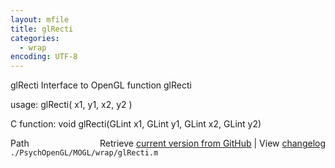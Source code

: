 ```yaml
---
layout: mfile
title: glRecti
categories:
  - wrap
encoding: UTF-8
---
```


glRecti  Interface to OpenGL function glRecti

usage:  glRecti\( x1, y1, x2, y2 \)

C function:  void glRecti\(GLint x1, GLint y1, GLint x2, GLint y2\)


<div class="code_header" style="text-align:right;">
  <span style="float:left;">Path&nbsp;&nbsp;</span> <span class="counter">Retrieve <a href=
  "https://raw.github.com/Psychtoolbox-3/Psychtoolbox-3/beta/./PsychOpenGL/MOGL/wrap/glRecti.m">current version from GitHub</a> | View <a href=
  "https://github.com/Psychtoolbox-3/Psychtoolbox-3/commits/beta/./PsychOpenGL/MOGL/wrap/glRecti.m">changelog</a></span>
</div>
<div class="code">
  <code>./PsychOpenGL/MOGL/wrap/glRecti.m</code>
</div>
